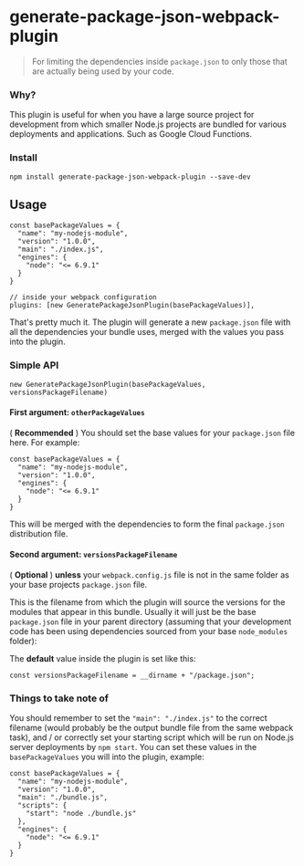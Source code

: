 # generate-package-json-webpack-plugin

> For limiting the dependencies inside `package.json` to only those that are actually being used by your code.

### Why?

This plugin is useful for when you have a large source project for development from which smaller Node.js projects are bundled for various deployments and applications. Such as Google Cloud Functions.

### Install

```
npm install generate-package-json-webpack-plugin --save-dev
```

## Usage

```
const basePackageValues = {
  "name": "my-nodejs-module",
  "version": "1.0.0",
  "main": "./index.js",
  "engines": {
    "node": "<= 6.9.1"
  }
}

// inside your webpack configuration
plugins: [new GeneratePackageJsonPlugin(basePackageValues)],
```

That's pretty much it. The plugin will generate a new `package.json` file with all the dependencies your bundle uses, merged with the values you pass into the plugin.

### Simple API

```
new GeneratePackageJsonPlugin(basePackageValues, versionsPackageFilename)
```

#### First argument: `otherPackageValues`

( **Recommended** ) You should set the base values for your `package.json` file here. For example:

```
const basePackageValues = {
  "name": "my-nodejs-module",
  "version": "1.0.0",
  "engines": {
    "node": "<= 6.9.1"
  }
}
```

This will be merged with the dependencies to form the final `package.json` distribution file.

#### Second argument: `versionsPackageFilename`

( **Optional** ) **unless** your `webpack.config.js` file is not in the same folder as your base projects `package.json` file.

This is the filename from which the plugin will source the versions for the modules that appear in this bundle. Usually it will just be the base `package.json` file in your parent directory (assuming that your development code has been using dependencies sourced from your base `node_modules` folder):

The **default** value inside the plugin is set like this:
```
const versionsPackageFilename = __dirname + "/package.json";
```

### Things to take note of

You should remember to set the `"main": "./index.js"` to the correct filename (would probably be the output bundle file from the same webpack task), and / or correctly set your starting script which will be run on Node.js server deployments by `npm start`. You can set these values in the `basePackageValues` you will into the plugin, example:

```
const basePackageValues = {
  "name": "my-nodejs-module",
  "version": "1.0.0",
  "main": "./bundle.js",
  "scripts": {
    "start": "node ./bundle.js"
  },
  "engines": {
    "node": "<= 6.9.1"
  }
}
```